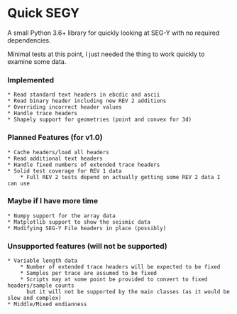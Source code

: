 # Quick SEGY #

A small Python 3.6+ library for quickly looking at SEG-Y with 
no required dependencies.

Minimal tests at this point, I just needed the thing to work quickly
to examine some data.

### Implemented ###

    * Read standard text headers in ebcdic and ascii
    * Read binary header including new REV 2 additions
    * Overriding incorrect header values
    * Handle trace headers
    * Shapely support for geometries (point and convex for 3d)
    
### Planned Features (for v1.0) ###
    
    * Cache headers/load all headers
    * Read additional text headers
    * Handle fixed numbers of extended trace headers
    * Solid test coverage for REV 1 data
        * Full REV 2 tests depend on actually getting some REV 2 data I can use

### Maybe if I have more time ###

    * Numpy support for the array data
    * Matplotlib support to show the seismic data
    * Modifying SEG-Y File headers in place (possibly)
    
### Unsupported features (will not be supported) ###

    * Variable length data
        * Number of extended trace headers will be expected to be fixed
        * Samples per trace are assumed to be fixed
        * Scripts may at some point be provided to convert to fixed headers/sample counts
          but it will not be supported by the main classes (as it would be slow and complex)
    * Middle/Mixed endianness
